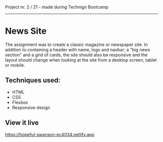 Project nr. 2 / 21 - made during Technigo Bootcamp
______

# News Site
The assignment was to create a classic magazine or newspaper site. In addition to containing a header with name, logo and navbar; a "big news section" and a grid of cards, the site should also be responsive and the layout should change when looking at the site from a desktop screen, tablet or mobile.

## Techniques used:
* HTML
* CSS
* Flexbox
* Responsive design

## View it live
https://hopeful-swanson-ec4034.netlify.app
